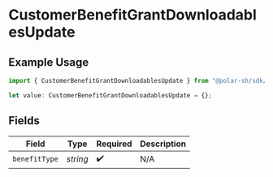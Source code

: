 # CustomerBenefitGrantDownloadablesUpdate

## Example Usage

```typescript
import { CustomerBenefitGrantDownloadablesUpdate } from "@polar-sh/sdk/models/components";

let value: CustomerBenefitGrantDownloadablesUpdate = {};
```

## Fields

| Field              | Type               | Required           | Description        |
| ------------------ | ------------------ | ------------------ | ------------------ |
| `benefitType`      | *string*           | :heavy_check_mark: | N/A                |